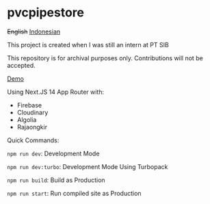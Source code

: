 # pvcpipestore

~~English~~ [Indonesian](https://github.com/Zyn-Ky/pvcpipestore/blob/main/README.md)

This project is created when I was still an intern at PT SIB

This repository is for archival purposes only. Contributions will not be accepted.

[Demo](https://belajarjualanpipapvc.vercel.app/)

Using Next.JS 14 App Router with:

- Firebase
- Cloudinary
- Algolia
- Rajaongkir

Quick Commands:

`npm run dev`: Development Mode

`npm run dev:turbo`: Development Mode Using Turbopack

`npm run build`: Build as Production

`npm run start`: Run compiled site as Production
